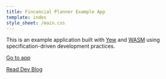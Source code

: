 ```yaml
---
title: Fincancial Planner Example App
template: index
style_sheet: /main.css
---
```


This is an example application built with [Yew](https://yew.rs/) and [WASM](https://webassembly.org/) using specification-driven development practices.

[Go to app](./app)

[Read Dev Blog](./blog)
